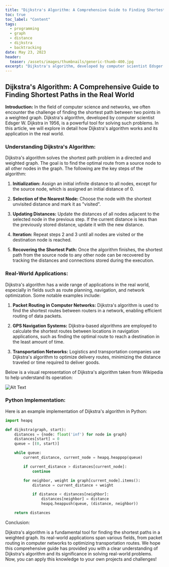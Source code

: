 ```yaml
---
title: "Dijkstra's Algorithm: A Comprehensive Guide to Finding Shortest Paths in the Real World"
toc: true
toc_label: "Content"
tags:
  - programming
  - graph
  - distance
  - dijkstra
  - backtracking
date: May 23, 2023
header:
  teaser: /assets/images/thumbnails/generic-thumb-400.jpg
excerpt: "Dijkstra's algorithm, developed by computer scientist Edsger W. Dijkstra in 1956."
---
```


## Dijkstra's Algorithm: A Comprehensive Guide to Finding Shortest Paths in the Real World

**Introduction:**
In the field of computer science and networks, we often encounter the challenge of finding the shortest path between two points in a weighted graph. Dijkstra's algorithm, developed by computer scientist Edsger W. Dijkstra in 1956, is a powerful tool for solving such problems. In this article, we will explore in detail how Dijkstra's algorithm works and its application in the real world.

### Understanding Dijkstra's Algorithm:

Dijkstra's algorithm solves the shortest path problem in a directed and weighted graph. The goal is to find the optimal route from a source node to all other nodes in the graph. The following are the key steps of the algorithm:

1. **Initialization:** Assign an initial infinite distance to all nodes, except for the source node, which is assigned an initial distance of 0.

2. **Selection of the Nearest Node:** Choose the node with the shortest unvisited distance and mark it as "visited".

3. **Updating Distances:** Update the distances of all nodes adjacent to the selected node in the previous step. If the current distance is less than the previously stored distance, update it with the new distance.

4. **Iteration:** Repeat steps 2 and 3 until all nodes are visited or the destination node is reached.

5. **Recovering the Shortest Path:** Once the algorithm finishes, the shortest path from the source node to any other node can be recovered by tracking the distances and connections stored during the execution.

### Real-World Applications:

Dijkstra's algorithm has a wide range of applications in the real world, especially in fields such as route planning, navigation, and network optimization. Some notable examples include:

1. **Packet Routing in Computer Networks:** Dijkstra's algorithm is used to find the shortest routes between routers in a network, enabling efficient routing of data packets.

2. **GPS Navigation Systems:** Dijkstra-based algorithms are employed to calculate the shortest routes between locations in navigation applications, such as finding the optimal route to reach a destination in the least amount of time.

3. **Transportation Networks:** Logistics and transportation companies use Dijkstra's algorithm to optimize delivery routes, minimizing the distance traveled or time required to deliver goods.

Below is a visual representation of Dijkstra's algorithm taken from Wikipedia to help understand its operation:

![Alt Text](https://media.giphy.com/media/vFKqnCdLPNOKc/giphy.gif)

### Python Implementation:

Here is an example implementation of Dijkstra's algorithm in Python:

```python
import heapq

def dijkstra(graph, start):
    distances = {node: float('inf') for node in graph}
    distances[start] = 0
    queue = [(0, start)]

    while queue:
        current_distance, current_node = heapq.heappop(queue)

        if current_distance > distances[current_node]:
            continue

        for neighbor, weight in graph[current_node].items():
            distance = current_distance + weight

            if distance < distances[neighbor]:
                distances[neighbor] = distance
                heapq.heappush(queue, (distance, neighbor))

    return distances
```    
    
Conclusion:

Dijkstra's algorithm is a fundamental tool for finding the shortest paths in a weighted graph. Its real-world applications span various fields, from packet routing in computer networks to optimizing transportation routes. We hope this comprehensive guide has provided you with a clear understanding of Dijkstra's algorithm and its significance in solving real-world problems. Now, you can apply this knowledge to your own projects and challenges!
